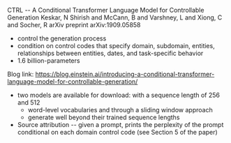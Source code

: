 CTRL -- A Conditional Transformer Language Model for Controllable Generation
Keskar, N Shirish and McCann, B and Varshney, L and Xiong, C and Socher, R
arXiv preprint arXiv:1909.05858

* control the generation process
* condition on control codes that specify domain, subdomain, entities,
  relationships between entities, dates, and task-specific behavior
* 1.6 billion-parameters

Blog link:
https://blog.einstein.ai/introducing-a-conditional-transformer-language-model-for-controllable-generation/

* two models are available for download: with a sequence length of 256 and 512
  * word-level vocabularies and through a sliding window approach
  * generate well beyond their trained sequence lengths
* Source attribution -- given a prompt, prints the perplexity of the prompt
  conditional on each domain control code (see Section 5 of the paper)
